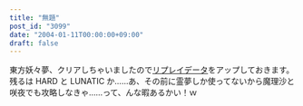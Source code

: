```yaml
---
title: "無題"
post_id: "3099"
date: "2004-01-11T00:00:00+09:00"
draft: false
---
```



東方妖々夢、クリアしちゃいましたので[リプレイデータ](/th_replay)をアップしておきます。 残るは HARD と LUNATIC か……あ、その前に霊夢しか使ってないから魔理沙と咲夜でも攻略しなきゃ……って、んな暇あるかい！ｗ

